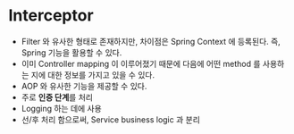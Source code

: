# Interceptor
- Filter 와 유사한 형태로 존재하지만, 차이점은 Spring Context 에 등록된다. 즉, Spring 기능을 활용할 수 있다.
- 이미 Controller mapping 이 이루어졌기 때문에 다음에 어떤 method 를 사용하는 지에 대한 정보를 가지고 있을 수 있다.
- AOP 와 유사한 기능을 제공할 수 있다.
- 주로 **인증 단계**를 처리
- Logging 하는 데에 사용
- 선/후 처리 함으로써, Service business logic 과 분리